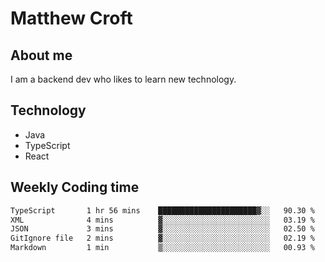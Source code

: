 # Matthew Croft

## About me
I am a backend dev who likes to learn new technology. 

## Technology
- Java
- TypeScript
- React

## Weekly Coding time
<!--START_SECTION:waka-->

```txt
TypeScript       1 hr 56 mins    ██████████████████████▓░░   90.30 %
XML              4 mins          ▓░░░░░░░░░░░░░░░░░░░░░░░░   03.19 %
JSON             3 mins          ▓░░░░░░░░░░░░░░░░░░░░░░░░   02.50 %
GitIgnore file   2 mins          ▓░░░░░░░░░░░░░░░░░░░░░░░░   02.19 %
Markdown         1 min           ▒░░░░░░░░░░░░░░░░░░░░░░░░   00.93 %
```

<!--END_SECTION:waka-->
